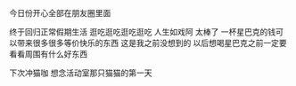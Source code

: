 今日份开心全部在朋友圈里面

终于回归正常假期生活 逛吃逛吃逛吃逛吃 人生如戏阿 太棒了 一杯星巴克的钱可以带来很多很多等价快乐的东西 这是我之前没想到的 以后想喝星巴克之前一定要看看周围有什么好东西 

下次冲猫咖 想念活动室那只猫猫的第一天
